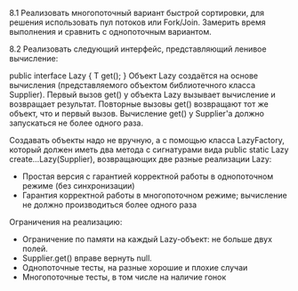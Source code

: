 8.1
Реализовать многопоточный вариант быстрой сортировки, для решения использовать пул потоков или Fork/Join. Замерить время выполнения и сравнить с однопоточным вариантом.

8.2
Реализовать следующий интерфейс, представляющий ленивое вычисление:

public interface Lazy<T> {
  T get();
}
Объект Lazy создаётся на основе вычисления (представляемого объектом библиотечного класса Supplier). Первый вызов get() у объекта Lazy вызывает вычисление и возвращает результат. Повторные вызовы get() возвращают тот же объект, что и первый вызов. Вычисление get() у Supplier'a должно запускаться не более одного раза.

Создавать объекты надо не вручную, а с помощью класса LazyFactory, который должен иметь два метода с сигнатурами вида public static <T> Lazy<T> create...Lazy(Supplier<T>), возвращающих две разные реализации Lazy<T>:
- Простая версия с гарантией корректной работы в однопоточном режиме (без синхронизации)
- Гарантия корректной работы в многопоточном режиме; вычисление не должно производиться более одного раза

Ограничения на реализацию:
- Ограничение по памяти на каждый Lazy-объект: не больше двух полей.
- Supplier.get() вправе вернуть null.
- Однопоточные тесты, на разные хорошие и плохие случаи
- Многопоточные тесты, в том числе на наличие гонок
